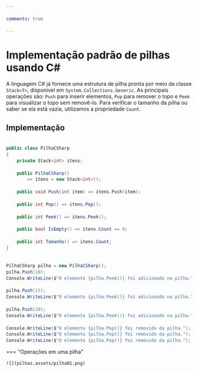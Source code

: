 ```yaml
---

comments: true

---
```


# **Implementação padrão de pilhas usando C#**

A linguagem C# já fornece uma estrutura de pilha pronta por meio da classe `Stack<T>`, disponível em `System.Collections.Generic`. As principais operações são: `Push` para inserir elementos, `Pop` para remover o topo e `Peek` para visualizar o topo sem removê-lo. Para verificar o tamanho da pilha ou saber se ela está vazia, utilizamos a propriedade `Count`.

## **Implementação**

```csharp

public class PilhaCSharp
{
    private Stack<int> itens;

    public PilhaCSharp()
        => itens = new Stack<int>();

    public void Push(int item) => itens.Push(item);

    public int Pop() => itens.Pop();

    public int Peek() => itens.Peek();

    public bool IsEmpty() => itens.Count == 0;

    public int Tamanho() => itens.Count;
}

```

```csharp

PilhaCSharp pilha = new PilhaCSharp();
pilha.Push(10);
Console.WriteLine($"O elemento {pilha.Peek()} foi adicionado na pilha.");

pilha.Push(15);
Console.WriteLine($"O elemento {pilha.Peek()} foi adicionado na pilha.");

pilha.Push(20);
Console.WriteLine($"O elemento {pilha.Peek()} foi adicionado na pilha.");

Console.WriteLine($"O elemento {pilha.Pop()} foi removido da pilha.");
Console.WriteLine($"O elemento {pilha.Pop()} foi removido da pilha.");
Console.WriteLine($"O elemento {pilha.Pop()} foi removido da pilha.");

```

=== "Operações em uma pilha"

    ![](pilhas.assets/pilha01.png)